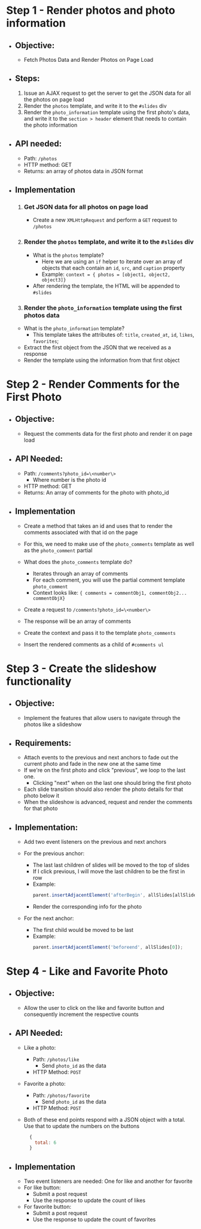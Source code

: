 # Step 1 - Render photos and photo information

  - ## Objective:
    - Fetch Photos Data and Render Photos on Page Load

  - ## Steps: 
    1. Issue an AJAX request to get the server to get the JSON data for all the photos on page load
    2. Render the `photos` template, and write it to the `#slides` div
    3. Render the `photo_information` template using the first photo's data, and write it to the `section > header` element that needs to contain the photo information

  - ## API needed:
    - Path: `/photos`
    - HTTP method: GET
    - Returns: an array of photos data in JSON format

  - ## Implementation
    1. ### Get JSON data for all photos on page load
        - Create a new `XMLHttpRequest` and perform a `GET` request to `/photos`

    2. ### Render the `photos` template, and write it to the `#slides` div
        - What is the `photos` template?
          - Here we are using an `if` helper to iterate over an array of objects that each contain an `id`, `src`, and `caption` property
          - Example: `context = { photos = [object1, object2, object3]}`
        - After rendering the template, the HTML will be appended to `#slides`

    3. ### Render the `photo_information` template using the first photos data
      - What is the `photo_information` template?
        - This template takes the attributes of: `title`, `created_at`, `id`, `likes`, `favorites`;
      - Extract the first object from the JSON that we received as a response
      - Render the template using the information from that first object
  
# Step 2 - Render Comments for the First Photo
  - ## Objective:
    - Request the comments data for the first photo and render it on page load

  - ## API Needed:
    - Path: `/comments?photo_id=\<number\>`
      - Where number is the photo id
    - HTTP method: GET
    - Returns: An array of comments for the photo with photo_id

  - ## Implementation
    - Create a method that takes an id and uses that to render the comments associated with that id on the page
    - For this, we need to make use of the `photo_comments` template as well as the `photo_comment` partial
    - What does the `photo_comments` template do?
      - Iterates through an array of comments
      - For each comment, you will use the partial comment template `photo_comment`
      - Context looks like: `{ comments = commentObj1, commentObj2... commentObjX}`
    
    - Create a request to `/comments?photo_id=\<number\>`
    - The response will be an array of comments
    - Create the context and pass it to the template `photo_comments`
    - Insert the rendered comments as a child of `#comments ul`

# Step 3 - Create the slideshow functionality
  - ## Objective:
    - Implement the features that allow users to navigate through the photos like a slideshow
  
  - ## Requirements:
    - Attach events to the previous and next anchors to fade out the current photo and fade in the new one at the same time
    - If we're on the first photo and click "previous", we loop to the last one.
      - Clicking "next" when on the last one should bring the first photo
    - Each slide transition should also render the photo details for that photo below it
    - When the slideshow is advanced, request and render the comments for that photo

  - ## Implementation:
    - Add two event listeners on the previous and next anchors
    - For the previous anchor:
      - The last last children of slides will be moved to the top of slides
      - If I click previous, I will move the last children to be the first in row
      - Example:  
        ```javascript
        parent.insertAdjacentElement('afterBegin', allSlides[allSlides.length - 1]);
        ```
      - Render the corresponding info for the photo

    - For the next anchor:
      - The first child would be moved to be last
      - Example:
        ```javascript
        parent.insertAdjacentElement('beforeend', allSlides[0]);
        ```

# Step 4 - Like and Favorite Photo
  - ## Objective:
    - Allow the user to click on the like and favorite button and consequently increment the respective counts

  - ## API Needed:
    - Like a photo:
      - Path: `/photos/like`
        - Send `photo_id` as the data
      - HTTP Method: `POST`

    - Favorite a photo:
      - Path: `/photos/favorite`
        - Send `photo_id` as the data
      - HTTP Method: `POST`

    - Both of these end points respond with a JSON object with a total. Use that to update the numbers on the buttons
      ```javascript
        {
          total: 6
        }
      ```

  - ## Implementation
    - Two event listeners are needed: One for like and another for favorite
    - For like button:
      - Submit a post request
      - Use the response to update the count of likes
    - For favorite button:
      - Submit a post request
      - Use the response to update the count of favorites